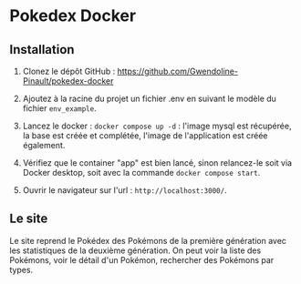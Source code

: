 # Pokedex Docker

## Installation
1. Clonez le dépôt GitHub : https://github.com/Gwendoline-Pinault/pokedex-docker

2. Ajoutez à la racine du projet un fichier .env en suivant le modèle du fichier ```env_example```.

3. Lancez le docker : ```docker compose up -d``` : l'image mysql est récupérée, la base est créée et complétée, l'image de l'application est créée également.

4. Vérifiez que le container "app" est bien lancé, sinon relancez-le soit via Docker desktop, soit avec la commande ```docker compose start```.

5. Ouvrir le navigateur sur l'url : ```http://localhost:3000/```.


## Le site
Le site reprend le Pokédex des Pokémons de la première génération avec les statistiques de la deuxième génération.
On peut voir la liste des Pokémons, voir le détail d'un Pokémon, rechercher des Pokémons par types.